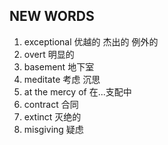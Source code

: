 ## NEW WORDS

1. exceptional 优越的 杰出的 例外的
2. overt 明显的
3. basement 地下室
4. meditate 考虑 沉思
5. at the mercy of 在...支配中
6. contract 合同
7. extinct 灭绝的
8. misgiving 疑虑
